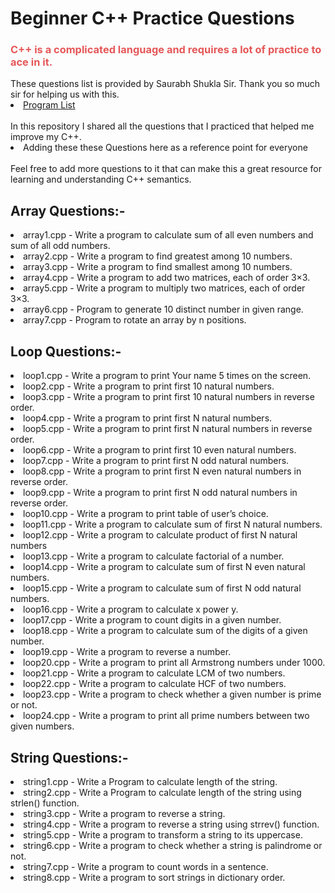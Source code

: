 # Beginner C++ Practice Questions

<h3 style = "color:#e65758">C++ is a complicated language and requires a lot of practice to ace in it.</h3>
These questions list is provided by Saurabh Shukla Sir. Thank you so much sir for helping us with this.
<li><a href="https://www.mysirg.com/programming-examples/c-programs/">Program List</a></li>
<br>In this repository I shared all the questions that I practiced that helped me improve my C++.</br>
<li>Adding these these Questions here as a reference point for everyone</li>
<br>Feel free to add more questions to it that can make this a great resource for learning and understanding C++ semantics.</br>

## Array Questions:-
<li>array1.cpp - Write a program to calculate sum of all even numbers and sum of all odd numbers.</li>
<li>array2.cpp - Write a program to find greatest among 10 numbers.</li>
<li>array3.cpp - Write a program to find smallest among 10 numbers.</li>
<li>array4.cpp - Write a program to add two matrices, each of order 3×3.</li>
<li>array5.cpp - Write a program to multiply two matrices, each of order 3×3.</li>
<li>array6.cpp - Program to generate 10 distinct number in given range.</li>
<li>array7.cpp - Program to rotate an array by n positions.</li>

## Loop Questions:-
<li>loop1.cpp  - Write a program to print Your name 5 times on the screen.</li>
<li>loop2.cpp  - Write a program to print first 10 natural numbers.</li>
<li>loop3.cpp  - Write a program to print first 10 natural numbers in reverse order.</li>
<li>loop4.cpp  - Write a program to print first N natural numbers.</li>
<li>loop5.cpp  - Write a program to print first N natural numbers in reverse order.</li>
<li>loop6.cpp  - Write a program to print first 10 even natural numbers.</li>
<li>loop7.cpp  - Write a program to print first N odd natural numbers.</li>
<li>loop8.cpp  - Write a program to print first N even natural numbers in reverse order.</li>
<li>loop9.cpp  - Write a program to print first N odd natural numbers in reverse order.</li>
<li>loop10.cpp - Write a program to print table of user’s choice.</li>
<li>loop11.cpp - Write a program to calculate sum of first N natural numbers.</li>
<li>loop12.cpp - Write a program to calculate product of first N natural numbers</li>
<li>loop13.cpp - Write a program to calculate factorial of a number.</li>
<li>loop14.cpp - Write a program to calculate sum of first N even natural numbers.</li>
<li>loop15.cpp - Write a program to calculate sum of first N odd natural numbers.</li>
<li>loop16.cpp - Write a program to calculate x power y.</li>
<li>loop17.cpp - Write a program to count digits in a given number.</li>
<li>loop18.cpp - Write a program to calculate sum of the digits of a given number.</li>
<li>loop19.cpp - Write a program to reverse a number.</li>
<li>loop20.cpp - Write a program to print all Armstrong numbers under 1000.</li>
<li>loop21.cpp - Write a program to calculate LCM of two numbers.</li>
<li>loop22.cpp - Write a program to calculate HCF of two numbers.</li>
<li>loop23.cpp - Write a program to check whether a given number is prime or not.</li>
<li>loop24.cpp - Write a program to print all prime numbers between two given numbers.</li>

## String Questions:-

<li>string1.cpp - Write a Program to calculate length of the string.</li>
<li>string2.cpp - Write a Program to calculate length of the string using strlen() function.</li>
<li>string3.cpp - Write a program to reverse a string.</li>
<li>string4.cpp - Write a program to reverse a string using strrev() function.</li>
<li>string5.cpp - Write a program to transform a string to its uppercase.</li>
<li>string6.cpp - Write a program to check whether a string is palindrome or not.</li>
<li>string7.cpp - Write a program to count words in a sentence.</li>
<li>string8.cpp - Write a program to sort strings in dictionary order.</li>
